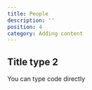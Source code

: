 ```yaml
---
title: People
description: ''
position: 4
category: Adding content
---
```



## Title type 2

You can type code directly

